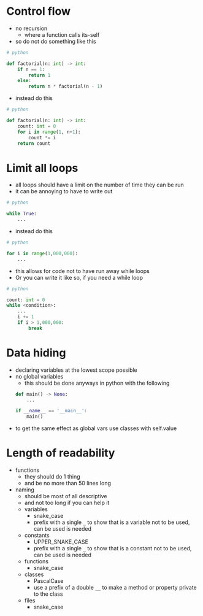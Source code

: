 # Control flow
* no recursion
    + where a function calls its-self
* so do not do something like this
```python
# python

def factorial(n: int) -> int:
    if n == 1:
        return 1
    else:
        return n * factorial(n - 1)
```
* instead do this
```python
# python

def factorial(n: int) -> int:
    count: int = 0
    for i in range(1, n+1):
        count *= i
    return count 
```

# Limit all loops
* all loops should have a limit on the number of time they can be run
* it can be annoying to have to write out
```python
# python

while True:
    ...
```
- instead do this
```python
# python  

for i in range(1,000,000):
    ...
```

* this allows for code not to have run away while loops
* Or you can write it like so, if you need a while loop 
```python
# python

count: int = 0
while <condition>:
    ...
    i += 1
    if i > 1,000,000:
        break
```

# Data hiding
* declaring variables at the lowest scope possible
* no global variables
    - this should be done anyways in python with the following
    ```python
    def main() -> None:
        ...
    
    if __name__ == '__main__':
        main()
    ```
* to get the same effect as global vars use classes with self.value

# Length of readability
* functions
    - they should do 1 thing
    - and be no more than 50 lines long
* naming
    - should be most of all descriptive
    - and not too long if you can help it
    - variables
        + snake_case
        + prefix with a single `_` to show that is a variable not to be used, can be used is needed
    - constants
        + UPPER_SNAKE_CASE
        + prefix with a single `_` to show that is a constant not to be used, can be used is needed
    - functions
        + snake_case
    - classes
        + PascalCase
        + use a prefix of a double `__` to make a method or property private to the class
    - files
        + snake_case